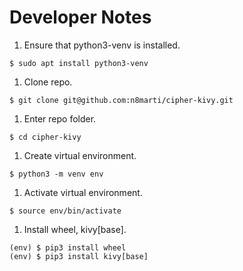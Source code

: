 # Developer Notes

1. Ensure that python3-venv is installed.
```shell
$ sudo apt install python3-venv
```
1. Clone repo.
```shell
$ git clone git@github.com:n8marti/cipher-kivy.git
```
1. Enter repo folder.
```shell
$ cd cipher-kivy
```
1. Create virtual environment.
```shell
$ python3 -m venv env
```
1. Activate virtual environment.
```shell
$ source env/bin/activate
```
1. Install wheel, kivy[base].
```shell
(env) $ pip3 install wheel
(env) $ pip3 install kivy[base]
```

